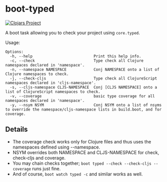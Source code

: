 boot-typed
==========

[![Clojars Project](http://clojars.org/zilti/boot-typed/latest-version.svg)](http://clojars.org/zilti/boot-typed) 

A boot task allowing you to check your project using `core.typed`.

Usage:

```
Options:
  -h, --help                           Print this help info.
  -c, --check                          Type check all Clojure namespaces declared in 'namespace'.
  -n, --namespace NAMESPACE            Conj NAMESPACE onto a list of Clojure namespaces to check.
  -j, --check-cljs                     Type check all ClojureScript namespaces declared in 'cljs-namespace'.
  -s, --cljs-namespace CLJS-NAMESPACE  Conj [CLJS NAMESPACE] onto a list of ClojureScript namespaces to check.
  -v, --coverage                       basic type coverage for all namespaces declared in 'namespace'.
  -y, --nsym NSYM                      Conj NSYM onto a list of nsyms to override the namespace/cljs-namespace lists in build.boot, and for coverage.
```

Details
-------

- The coverage check works only for Clojure files and thus uses the namespaces defined using --namespace.
- NSYM overrides both NAMESPACE and CLJS-NAMESPACE for check, check-cljs and coverage.
- You may chain checks together; `boot typed --check --check-cljs --coverage` runs just fine.
- And of course, `boot watch typed -c` and similar works as well.
